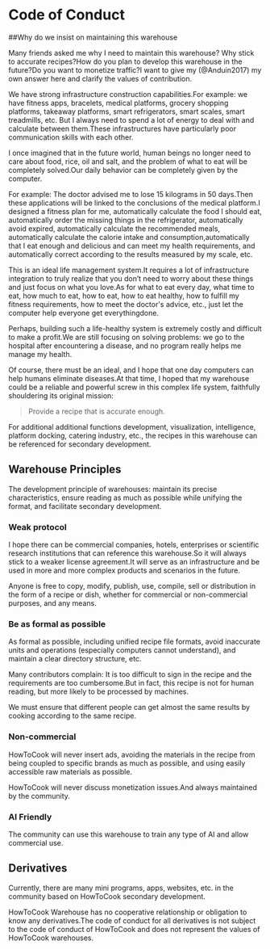 # Code of Conduct

##Why do we insist on maintaining this warehouse

Many friends asked me why I need to maintain this warehouse? Why stick to accurate recipes?How do you plan to develop this warehouse in the future?Do you want to monetize traffic?I ​​want to give my (@Anduin2017) my own answer here and clarify the values ​​​​​​of contribution.

We have strong infrastructure construction capabilities.For example: we have fitness apps, bracelets, medical platforms, grocery shopping platforms, takeaway platforms, smart refrigerators, smart scales, smart treadmills, etc. But I always need to spend a lot of energy to deal with and calculate between them.These infrastructures have particularly poor communication skills with each other.

I once imagined that in the future world, human beings no longer need to care about food, rice, oil and salt, and the problem of what to eat will be completely solved.Our daily behavior can be completely given by the computer.

For example: The doctor advised me to lose 15 kilograms in 50 days.Then these applications will be linked to the conclusions of the medical platform.I designed a fitness plan for me, automatically calculate the food I should eat, automatically order the missing things in the refrigerator, automatically avoid expired, automatically calculate the recommended meals, automatically calculate the calorie intake and consumption,automatically that I eat enough and delicious and can meet my health requirements, and automatically correct according to the results measured by my scale, etc.

This is an ideal life management system.It requires a lot of infrastructure integration to truly realize that you don’t need to worry about these things and just focus on what you love.As for what to eat every day, what time to eat, how much to eat, how to eat, how to eat healthy, how to fulfill my fitness requirements, how to meet the doctor's advice, etc., just let the computer help everyone get everythingdone.

Perhaps, building such a life-healthy system is extremely costly and difficult to make a profit.We are still focusing on solving problems: we go to the hospital after encountering a disease, and no program really helps me manage my health.

Of course, there must be an ideal, and I hope that one day computers can help humans eliminate diseases.At that time, I hoped that my warehouse could be a reliable and powerful screw in this complex life system, faithfully shouldering its original mission:

> Provide a recipe that is accurate enough.

For additional additional functions development, visualization, intelligence, platform docking, catering industry, etc., the recipes in this warehouse can be referenced for secondary development.

## Warehouse Principles

The development principle of warehouses: maintain its precise characteristics, ensure reading as much as possible while unifying the format, and facilitate secondary development.

### Weak protocol

I hope there can be commercial companies, hotels, enterprises or scientific research institutions that can reference this warehouse.So it will always stick to a weaker license agreement.It will serve as an infrastructure and be used in more and more complex products and scenarios in the future.

Anyone is free to copy, modify, publish, use, compile, sell or distribution in the form of a recipe or dish, whether for commercial or non-commercial purposes, and any means.

### Be as formal as possible

As formal as possible, including unified recipe file formats, avoid inaccurate units and operations (especially computers cannot understand), and maintain a clear directory structure, etc.

Many contributors complain: It is too difficult to sign in the recipe and the requirements are too cumbersome.But in fact, this recipe is not for human reading, but more likely to be processed by machines.

We must ensure that different people can get almost the same results by cooking according to the same recipe.

### Non-commercial

HowToCook will never insert ads, avoiding the materials in the recipe from being coupled to specific brands as much as possible, and using easily accessible raw materials as possible.

HowToCook will never discuss monetization issues.And always maintained by the community.

### AI Friendly

The community can use this warehouse to train any type of AI and allow commercial use.

## Derivatives

Currently, there are many mini programs, apps, websites, etc. in the community based on HowToCook secondary development.

HowToCook Warehouse has no cooperative relationship or obligation to know any derivatives.The code of conduct for all derivatives is not subject to the code of conduct of HowToCook and does not represent the values ​​​​​​of HowToCook warehouses.